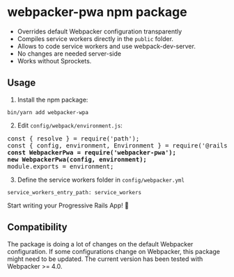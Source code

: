 # webpacker-pwa npm package

* Overrides default Webpacker configuration transparently
* Compiles service workers directly in the `public` folder.
* Allows to code service workers and use webpack-dev-server.
* No changes are needed server-side
* Works without Sprockets.

## Usage

1. Install the npm package:

`bin/yarn add webpacker-wpa`

2. Edit `config/webpack/environment.js`:

<pre>
const { resolve } = require('path');
const { config, environment, Environment } = require('@rails/webpacker');
<b>const WebpackerPwa = require('webpacker-pwa');
new WebpackerPwa(config, environment);</b>
module.exports = environment;
</pre>

3. Define the service workers folder in `config/webpacker.yml`

`service_workers_entry_path: service_workers`

Start writing your Progressive Rails App! :tada:

## Compatibility

The package is doing a lot of changes on the default Webpacker configuration.
If some configurations change on Webpacker, this package might need to be updated.
The current version has been tested with Webpacker >= 4.0.

